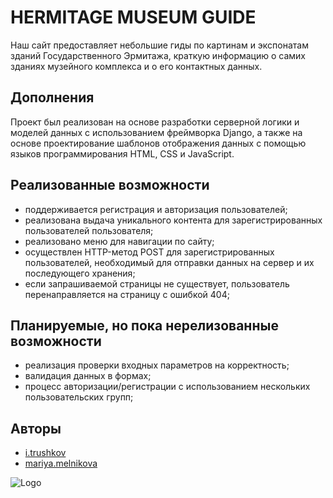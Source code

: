 <!-- # HERMITAGE MUSEUM ONLINE GUIDE

## How to run

1. Clone repository.
2. In project directory execute:
```
    >_ pip install whitenoise
    >_ python manage.py collectstatic
    >_ python manage.py runserver
```
3. Open http://127.0.0.1:8000/rooms in your browser.


## How to push

While on develop branch:
```
    >_ git add .
    >_ git commit -m 'commit_name'
    >_ git push
``` -->

# HERMITAGE MUSEUM GUIDE

Наш сайт предоставляет небольшие гиды по картинам и экспонатам зданий Государственного Эрмитажа, краткую информацию о самих зданиях музейного комплекса и о его контактных данных.


## Дополнения

Проект был реализован на основе разработки серверной логики и моделей данных с использованием фреймворка Django, а также на основе проектирование шаблонов отображения данных с помощью языков программирования HTML, CSS и JavaScript.


## Реализованные возможности

- поддерживается регистрация и авторизация пользователей;
- реализована выдача  уникального  контента для зарегистрированных пользователей пользователя;
- реализовано меню для навигации по сайту;
- осуществлен HTTP-метод POST для зарегистрированных пользователей, необходимый для отправки данных на сервер и их последующего хранения;
- если запрашиваемой страницы не существует, пользователь перенаправляется на страницу с ошибкой 404;

## Планируемые, но пока нерелизованные возможности

- реализация проверки входных параметров на корректность;
- валидация данных в формах;
- процесс авторизации/регистрации с использованием нескольких пользовательских групп;


## Авторы

- [i.trushkov](https://bmstu.codes/i.trushkov)
- [mariya.melnikova](https://bmstu.codes/mariya.melnikova.2)


![Logo](/rooms/static/rooms/media/logo.png)
